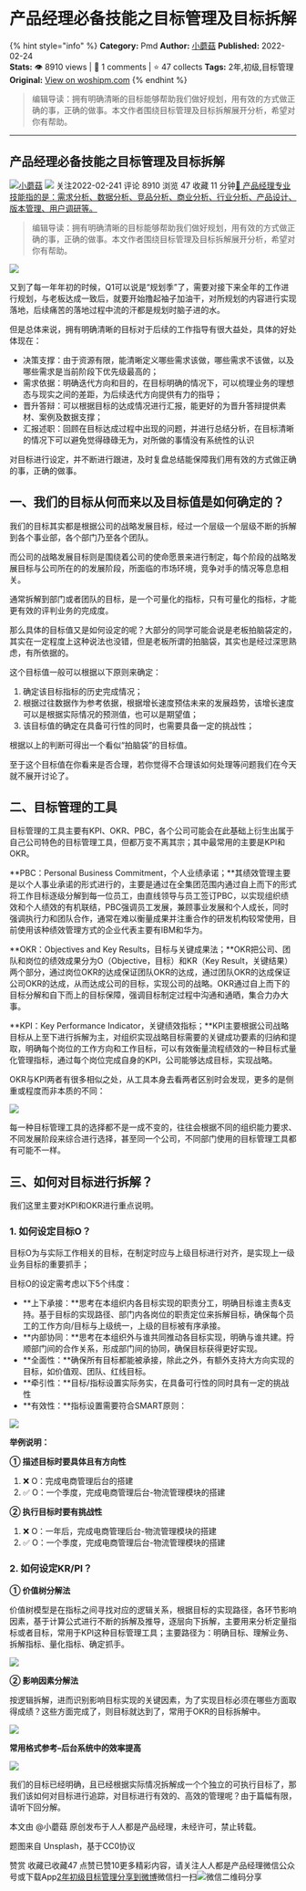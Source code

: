 # 产品经理必备技能之目标管理及目标拆解
{% hint style="info" %}
**Category:** Pmd
**Author:** [小蘑菇](https://www.woshipm.com/u/911023)
**Published:** 2022-02-24  
**Stats:** 👁️ 8910 views | 💬 1 comments | ⭐ 47 collects
**Tags:** 2年,初级,目标管理
**Original:** [View on woshipm.com](https://www.woshipm.com/pmd/5325656.html)
{% endhint %}
> 编辑导读：拥有明确清晰的目标能够帮助我们做好规划，用有效的方式做正确的事，正确的做事。本文作者围绕目标管理及目标拆解展开分析，希望对你有帮助。

---

## 产品经理必备技能之目标管理及目标拆解

[![](https://static.qidianla.com/woshipm_def_head_1.jpg?imageView2/1/w/72/h/72/q/100)](https://www.woshipm.com/u/911023)[小蘑菇](https://www.woshipm.com/u/911023) ![](https://static.woshipm.com/tag/1101_1@2x.png) 关注2022-02-241 评论 8910 浏览 47 收藏 11 分钟[🔗 产品经理专业技能指的是：需求分析、数据分析、竞品分析、商业分析、行业分析、产品设计、版本管理、用户调研等。](https://ke.qidianla.com/courses/90pm)

> 编辑导读：拥有明确清晰的目标能够帮助我们做好规划，用有效的方式做正确的事，正确的做事。本文作者围绕目标管理及目标拆解展开分析，希望对你有帮助。

![](https://image.woshipm.com/wp-files/2022/02/rv1KZKfHJehVnGnc5Ke0.jpg)

又到了每一年年初的时候，Q1可以说是“规划季”了，需要对接下来全年的工作进行规划，与老板达成一致后，就要开始撸起袖子加油干，对所规划的内容进行实现落地，后续痛苦的落地过程中流的汗都是规划时脑子进的水。

但是总体来说，拥有明确清晰的目标对于后续的工作指导有很大益处，具体的好处体现在：

*   决策支撑：由于资源有限，能清晰定义哪些需求该做，哪些需求不该做，以及哪些需求是当前阶段下优先级最高的；
*   需求依据：明确迭代方向和目的，在目标明确的情况下，可以梳理业务的理想态与现实之间的差距，为后续迭代方向提供有力的指导；
*   晋升答辩：可以根据目标的达成情况进行汇报，能更好的为晋升答辩提供素材、案例及数据支撑；
*   汇报述职：回顾在目标达成过程中出现的问题，并进行总结分析，在目标清晰的情况下可以避免觉得碌碌无为，对所做的事情没有系统性的认识

对目标进行设定，并不断进行跟进，及时复盘总结能保障我们用有效的方式做正确的事，正确的做事。

## 一、我们的目标从何而来以及目标值是如何确定的？

我们的目标其实都是根据公司的战略发展目标，经过一个层级一个层级不断的拆解到各个事业部，各个部门乃至各个团队。

而公司的战略发展目标则是围绕着公司的使命愿景来进行制定，每个阶段的战略发展目标与公司所在的的发展阶段，所面临的市场环境，竞争对手的情况等息息相关。

通常拆解到部门或者团队的目标，是一个可量化的指标，只有可量化的指标，才能更有效的评判业务的完成度。

那么具体的目标值又是如何设定的呢？大部分的同学可能会说是老板拍脑袋定的，其实在一定程度上这种说法也没错，但是老板所谓的拍脑袋，其实也是经过深思熟虑，有所依据的。

这个目标值一般可以根据以下原则来确定：

1.  确定该目标指标的历史完成情况；
2.  根据过往数据作为参考依据，根据增长速度预估未来的发展趋势，该增长速度可以是根据实际情况的预测值，也可以是期望值；
3.  该目标值的确定在具备可行性的同时，也需要具备一定的挑战性；

根据以上的判断可得出一个看似“拍脑袋”的目标值。

至于这个目标值在你看来是否合理，若你觉得不合理该如何处理等问题我们在今天就不展开讨论了。

## 二、目标管理的工具

目标管理的工具主要有KPI、OKR、PBC，各个公司可能会在此基础上衍生出属于自己公司特色的目标管理工具，但都万变不离其宗；其中最常用的主要是KPI和OKR。

**PBC：Personal Business Commitment，个人业绩承诺；**其绩效管理主要是以个人事业承诺的形式进行的，主要是通过在全集团范围内通过自上而下的形式将工作目标逐级分解到每一位员工，由直线领导与员工签订PBC，以实现组织绩效和个人绩效的有机联结，PBC强调员工发展，兼顾事业发展和个人成长，同时强调执行力和团队合作，通常在难以衡量成果并注重合作的研发机构较常使用，目前使用该种绩效管理方式的企业代表主要有IBM和华为。

**OKR：Objectives and Key Results，目标与关键成果法；**OKR把公司、团队和岗位的绩效成果分为O（Objective，目标）和KR（Key Result，关键结果）两个部分，通过岗位OKR的达成保证团队OKR的达成，通过团队OKR的达成保证公司OKR的达成，从而达成公司的目标，实现公司的战略。OKR通过自上而下的目标分解和自下而上的目标保障，强调目标制定过程中沟通和通晒，集合力办大事。

**KPI：Key Performance Indicator，关键绩效指标；**KPI主要根据公司战略目标从上至下进行拆解为主，对组织实现战略目标需要的关键成功要素的归纳和提取，明确每个岗位的工作方向和工作目标，可以有效衡量流程绩效的一种目标式量化管理指标，通过每个岗位完成自身的KPI，公司能够达成目标，实现战略。

OKR与KPI两者有很多相似之处，从工具本身去看两者区别时会发现，更多的是侧重或程度而非本质的不同：

![](https://image.woshipm.com/wp-files/2022/02/zDmCjAQdnNqAixTwLpVp.png)

每一种目标管理工具的选择都不是一成不变的，往往会根据不同的组织能力要求、不同发展阶段来综合进行选择，甚至同一个公司，不同部门使用的目标管理工具都有可能不一样。

## 三、如何对目标进行拆解？

我们这里主要对KPI和OKR进行重点说明。

### 1\. 如何设定目标O？

目标O为与实际工作相关的目标，在制定时应与上级目标进行对齐，是实现上一级业务目标的重要抓手；

目标O的设定需考虑以下5个纬度：

*   **上下承接：**思考在本组织内各目标实现的职责分工，明确目标谁主责&支持。基于目标的实现路径、部门内各岗位的职责定位来拆解目标，确保每个员工的工作方向/目标与上级统一，上级的目标被有序承接。
*   **内部协同：**思考在本组织外与谁共同推动各目标实现，明确与谁共建。捋顺部门间的合作关系，形成部门间的协同，确保目标获得更好实现。
*   **全面性：**确保所有目标都能被承接，除此之外，有额外支持大方向实现的目标，如价值观、团队、红线目标。
*   **牵引性：**目标/指标设置实际务实，在具备可行性的同时具有一定的挑战性
*   **有效性：**指标设置需要符合SMART原则：

![](https://image.woshipm.com/wp-files/2022/02/vPQLYLqlHYsi2ltnbe7u.png)

**举例说明：**

**① 描述目标时要具体且有方向性**

1.  ❌ O：完成电商管理后台的搭建
2.  ✅ O：一个季度，完成电商管理后台-物流管理模块的搭建

**② 执行目标时要有挑战性**

1.  ❌ O：一年后，完成电商管理后台-物流管理模块的搭建
2.  ✅ O：一个季度，完成电商管理后台-物流管理模块的搭建

### 2\. 如何设定KR/PI？

**① 价值树分解法**

价值树模型是在指标之间寻找对应的逻辑关系，根据目标的实现路径，各环节影响因素，基于计算公式进行不断的拆解及推导，逐层向下拆解，主要用来分析定量指标或者目标，常用于KPI这种目标管理工具；主要路径为：明确目标、理解业务、拆解指标、量化指标、确定抓手。

![](https://image.woshipm.com/wp-files/2022/02/6E4dn1BDZGfoZGwsOp3y.png)

**② 影响因素分解法**

按逻辑拆解，进而识别影响目标实现的关键因素，为了实现目标必须在哪些方面取得成绩？这些方面完成了，则目标就达到了，常用于OKR的目标拆解中。

![](https://image.woshipm.com/wp-files/2022/02/xn8yhuNBUX0cJ1HARnZR.png)

**常用格式参考–后台系统中的效率提高**

![](https://image.woshipm.com/wp-files/2022/02/bowWGXzpgiRrOw4fyCIO.png)

我们的目标已经明确，且已经根据实际情况拆解成一个个独立的可执行目标了，那我们该如何对目标进行追踪，对目标进行有效的、高效的管理呢？由于篇幅有限，请听下回分解。

本文由 @小蘑菇 原创发布于人人都是产品经理，未经许可，禁止转载。

题图来自 Unsplash，基于CC0协议

赞赏 收藏已收藏47 点赞已赞10更多精彩内容，请关注人人都是产品经理微信公众号或下载App[2年](https://www.woshipm.com/tag/2%e5%b9%b4)[初级](https://www.woshipm.com/tag/%e5%88%9d%e7%ba%a7)[目标管理](https://www.woshipm.com/tag/%e7%9b%ae%e6%a0%87%e7%ae%a1%e7%90%86)[分享到微博](https://service.weibo.com/share/share.php?appkey=2775287854&title=产品经理必备技能之目标管理及目标拆解&url=https://www.woshipm.com/pmd/5325656.html&pic=https://image.woshipm.com/wp-files/2022/02/rv1KZKfHJehVnGnc5Ke0.jpg)微信扫一扫![微信二维码](https://api.pwmqr.com/qrcode/create/?url=https://www.woshipm.com/pmd/5325656.html)分享